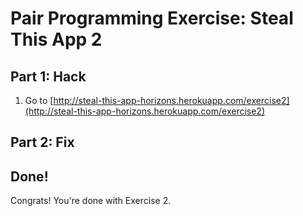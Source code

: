 # Pair Programming Exercise: Steal This App 2

## Part 1: Hack

1. Go to [http://steal-this-app-horizons.herokuapp.com/exercise2](http://steal-this-app-horizons.herokuapp.com/exercise2)


## Part 2: Fix

## Done!

Congrats! You're done with Exercise 2.
